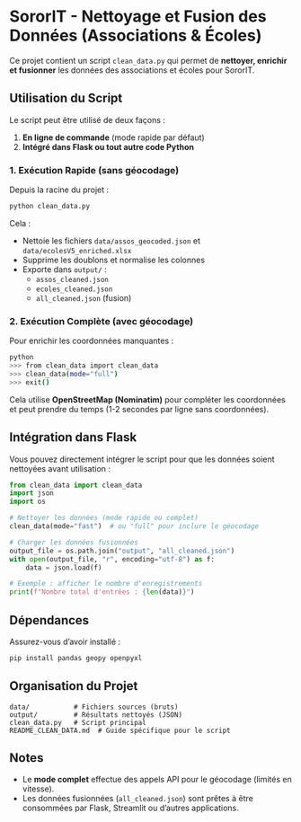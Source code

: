 
# SororIT - Nettoyage et Fusion des Données (Associations & Écoles)

Ce projet contient un script `clean_data.py` qui permet de **nettoyer, enrichir et fusionner** les données des associations et écoles pour SororIT.

## Utilisation du Script

Le script peut être utilisé de deux façons :
1. **En ligne de commande** (mode rapide par défaut)
2. **Intégré dans Flask ou tout autre code Python**

### 1. Exécution Rapide (sans géocodage)
Depuis la racine du projet :
```bash
python clean_data.py
```
Cela :
- Nettoie les fichiers `data/assos_geocoded.json` et `data/ecolesV5_enriched.xlsx`
- Supprime les doublons et normalise les colonnes
- Exporte dans `output/` :
  - `assos_cleaned.json`
  - `ecoles_cleaned.json`
  - `all_cleaned.json` (fusion)

### 2. Exécution Complète (avec géocodage)
Pour enrichir les coordonnées manquantes :
```bash
python
>>> from clean_data import clean_data
>>> clean_data(mode="full")
>>> exit()
```
Cela utilise **OpenStreetMap (Nominatim)** pour compléter les coordonnées et peut prendre du temps (1-2 secondes par ligne sans coordonnées).

## Intégration dans Flask

Vous pouvez directement intégrer le script pour que les données soient nettoyées avant utilisation :
```python
from clean_data import clean_data
import json
import os

# Nettoyer les données (mode rapide ou complet)
clean_data(mode="fast")  # ou "full" pour inclure le géocodage

# Charger les données fusionnées
output_file = os.path.join("output", "all_cleaned.json")
with open(output_file, "r", encoding="utf-8") as f:
    data = json.load(f)

# Exemple : afficher le nombre d'enregistrements
print(f"Nombre total d'entrées : {len(data)}")
```

## Dépendances
Assurez-vous d’avoir installé :
```bash
pip install pandas geopy openpyxl
```

## Organisation du Projet
```
data/           # Fichiers sources (bruts)
output/         # Résultats nettoyés (JSON)
clean_data.py   # Script principal
README_CLEAN_DATA.md  # Guide spécifique pour le script
```

## Notes
- Le **mode complet** effectue des appels API pour le géocodage (limités en vitesse).
- Les données fusionnées (`all_cleaned.json`) sont prêtes à être consommées par Flask, Streamlit ou d’autres applications.
